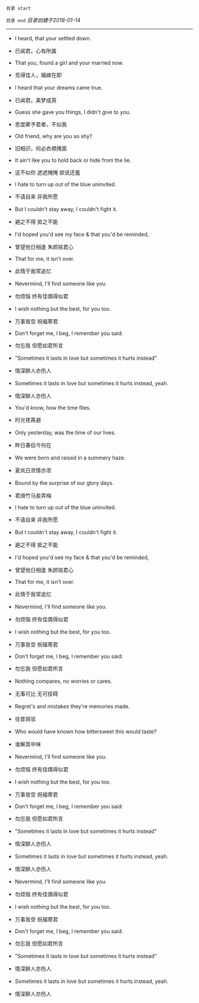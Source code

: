 `目录 start`
 

`目录 end` *目录创建于2018-01-14*
****************************************
- I heard, that your settled down. 　　 
- 已闻君，心有所属 
- That you, found a girl and your married now. 
- 觅得佳人，婚嫁在即 
- I heard that your dreams came true. 　　 
- 已闻君，美梦成真 
- Guess she gave you things, I didn't give to you.
- 思度卿予君者，不似我
- Old friend, why are you so shy?
- 旧相识，何必衣襟掩面
- It ain't like you to hold back or hide from the lie.
- 这不似你 遮遮掩掩 欲说还羞

- I hate to turn up out of the blue uninvited.
- 不请自来 非我所愿
- But I couldn't stay away, I couldn't fight it. 　　
- 避之不得 抵之不能
- I'd hoped you'd see my face & that you'd be reminded, 　
- 曾望他日相逢 朱颜铭君心
- That for me, it isn't over.
- 此情于我常追忆
- Nevermind, I'll find someone like you. 　　
- 勿烦恼 终有佳偶得似君
- I wish nothing but the best, for you too. 　　
- 万事皆空 祝福寄君 
- Don't forget me, I beg, I remember you said:
- 勿忘我 但愿如君所言
- "Sometimes it lasts in love but sometimes it hurts instead" 　　
- 情深醉人亦伤人
- Sometimes it lasts in love but sometimes it hurts instead, yeah. 　　
- 情深醉人亦伤人

- You'd know, how the time flies.
- 时光荏苒避
- Only yesterday, was the time of our lives. 　　
- 昨日春侣今何在
- We were born and raised in a summery haze. 　　
- 夏岚日浓情亦浓
- Bound by the surprise of our glory days. 　　
- 君骑竹马妾弄梅
- I hate to turn up out of the blue uninvited.
- 不请自来 非我所愿
- But I couldn't stay away, I couldn't fight it. 　　
- 避之不得 抵之不能
- I'd hoped you'd see my face & that you'd be reminded, 　
- 曾望他日相逢 朱颜铭君心
- That for me, it isn't over.
- 此情于我常追忆
- Nevermind, I'll find someone like you. 　　
- 勿烦恼 终有佳偶得似君
- I wish nothing but the best, for you too. 　　
- 万事皆空 祝福寄君 
- Don't forget me, I beg, I remember you said:
- 勿忘我 但愿如君所言
- Nothing compares, no worries or cares. 　　
- 无事可比 无可挂碍
- Regret's and mistakes they're memories made. 　　
- 往昔斑驳
- Who would have known how bittersweet this would taste? 　　
- 谁解其中味

- Nevermind, I'll find someone like you. 　　
- 勿烦恼 终有佳偶得似君
- I wish nothing but the best, for you too. 　　
- 万事皆空 祝福寄君 
- Don't forget me, I beg, I remember you said:
- 勿忘我 但愿如君所言
- "Sometimes it lasts in love but sometimes it hurts instead" 　　
- 情深醉人亦伤人
- Sometimes it lasts in love but sometimes it hurts instead, yeah. 　　
- 情深醉人亦伤人
- Nevermind, I'll find someone like you. 　　
- 勿烦恼 终有佳偶得似君
- I wish nothing but the best, for you too. 　　
- 万事皆空 祝福寄君 

- Don't forget me, I beg, I remember you said:
- 勿忘我 但愿如君所言
- "Sometimes it lasts in love but sometimes it hurts instead" 　　
- 情深醉人亦伤人
- Sometimes it lasts in love but sometimes it hurts instead, yeah. 　　
- 情深醉人亦伤人